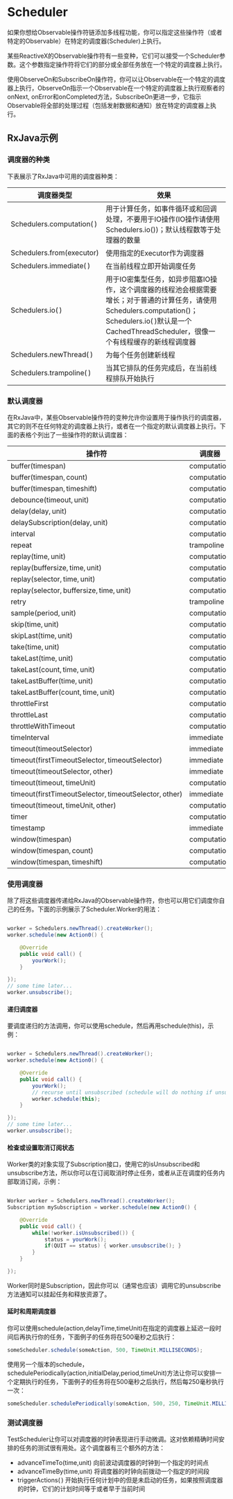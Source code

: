 Scheduler
======

如果你想给Observable操作符链添加多线程功能，你可以指定这些操作符（或者特定的Observable）在特定的调度器(Scheduler)上执行。

某些ReactiveX的Observable操作符有一些变种，它们可以接受一个Scheduler参数。这个参数指定操作符将它们的部分或全部任务放在一个特定的调度器上执行。

使用ObserveOn和SubscribeOn操作符，你可以让Observable在一个特定的调度器上执行，ObserveOn指示一个Observable在一个特定的调度器上执行观察者的onNext, onError和onCompleted方法，SubscribeOn更进一步，它指示Observable将全部的处理过程（包括发射数据和通知）放在特定的调度器上执行。

## RxJava示例

### 调度器的种类

下表展示了RxJava中可用的调度器种类：

调度器类型 | 效果
------|------
Schedulers.computation( )	 | 用于计算任务，如事件循环或和回调处理，不要用于IO操作(IO操作请使用Schedulers.io())；默认线程数等于处理器的数量
Schedulers.from(executor)	 | 使用指定的Executor作为调度器
Schedulers.immediate( )	 | 在当前线程立即开始调度任务
Schedulers.io( )	 | 用于IO密集型任务，如异步阻塞IO操作，这个调度器的线程池会根据需要增长；对于普通的计算任务，请使用Schedulers.computation()；Schedulers.io( )默认是一个CachedThreadScheduler，很像一个有线程缓存的新线程调度器
Schedulers.newThread( )	 | 为每个任务创建新线程
Schedulers.trampoline( )	 | 当其它排队的任务完成后，在当前线程排队开始执行

### 默认调度器

在RxJava中，某些Observable操作符的变种允许你设置用于操作执行的调度器，其它的则不在任何特定的调度器上执行，或者在一个指定的默认调度器上执行。下面的表格个列出了一些操作符的默认调度器：

操作符 | 调度器
------|------
buffer(timespan)	 | computation
buffer(timespan, count)	 | computation
buffer(timespan, timeshift)	 | computation
debounce(timeout, unit)	 | computation
delay(delay, unit)	 | computation
delaySubscription(delay, unit)	 | computation
interval	 | computation
repeat	 | trampoline
replay(time, unit)	 | computation
replay(buffersize, time, unit)	 | computation
replay(selector, time, unit)	 | computation
replay(selector, buffersize, time, unit)	 | computation
retry	 | trampoline
sample(period, unit)	 | computation
skip(time, unit)	 | computation
skipLast(time, unit)	 | computation
take(time, unit)	 | computation
takeLast(time, unit)	 | computation
takeLast(count, time, unit)	 | computation
takeLastBuffer(time, unit)	 | computation
takeLastBuffer(count, time, unit) | 	computation
throttleFirst	 | computation
throttleLast	 | computation
throttleWithTimeout	 | computation
timeInterval	 | immediate
timeout(timeoutSelector)	 | immediate
timeout(firstTimeoutSelector, timeoutSelector)	 | immediate
timeout(timeoutSelector, other)	 | immediate
timeout(timeout, timeUnit)	 | computation
timeout(firstTimeoutSelector, timeoutSelector, other)	 | immediate
timeout(timeout, timeUnit, other)	 | computation
timer	 | computation
timestamp	 | immediate
window(timespan)	 | computation
window(timespan, count)	 | computation
window(timespan, timeshift)	 | computation


### 使用调度器

除了将这些调度器传递给RxJava的Observable操作符，你也可以用它们调度你自己的任务。下面的示例展示了Scheduler.Worker的用法：

```java

worker = Schedulers.newThread().createWorker();
worker.schedule(new Action0() {

    @Override
    public void call() {
        yourWork();
    }

});
// some time later...
worker.unsubscribe();

```

#### 递归调度器

要调度递归的方法调用，你可以使用schedule，然后再用schedule(this)，示例：

```java

worker = Schedulers.newThread().createWorker();
worker.schedule(new Action0() {

    @Override
    public void call() {
        yourWork();
        // recurse until unsubscribed (schedule will do nothing if unsubscribed)
        worker.schedule(this);
    }

});
// some time later...
worker.unsubscribe();

```

#### 检查或设置取消订阅状态

Worker类的对象实现了Subscription接口，使用它的isUnsubscribed和unsubscribe方法，所以你可以在订阅取消时停止任务，或者从正在调度的任务内部取消订阅，示例：

```java

Worker worker = Schedulers.newThread().createWorker();
Subscription mySubscription = worker.schedule(new Action0() {

    @Override
    public void call() {
        while(!worker.isUnsubscribed()) {
            status = yourWork();
            if(QUIT == status) { worker.unsubscribe(); }
        }
    }

});

```

Worker同时是Subscription，因此你可以（通常也应该）调用它的unsubscribe方法通知可以挂起任务和释放资源了。

#### 延时和周期调度器

你可以使用schedule(action,delayTime,timeUnit)在指定的调度器上延迟一段时间后再执行你的任务，下面例子的任务将在500毫秒之后执行：

```java
someScheduler.schedule(someAction, 500, TimeUnit.MILLISECONDS);
```

使用另一个版本的schedule，schedulePeriodically(action,initialDelay,period,timeUnit)方法让你可以安排一个定期执行的任务，下面例子的任务将在500毫秒之后执行，然后每250毫秒执行一次：

```java
someScheduler.schedulePeriodically(someAction, 500, 250, TimeUnit.MILLISECONDS);
```

### 测试调度器

TestScheduler让你可以对调度器的时钟表现进行手动微调。这对依赖精确时间安排的任务的测试很有用处。这个调度器有三个额外的方法：

* advanceTimeTo(time,unit) 向前波动调度器的时钟到一个指定的时间点
* advanceTimeBy(time,unit) 将调度器的时钟向前拨动一个指定的时间段
* triggerActions( ) 开始执行任何计划中的但是未启动的任务，如果按照调度器的时钟，它们的计划时间等于或者早于当前时间
